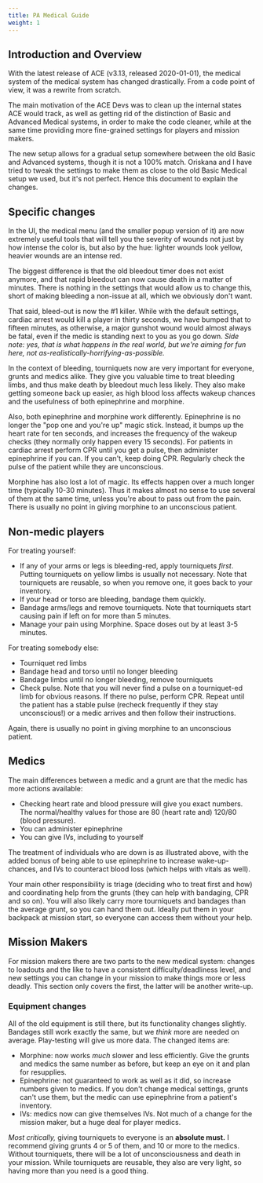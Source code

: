 ```yaml
---
title: PA Medical Guide
weight: 1
---
```

## Introduction and Overview

With the latest release of ACE (v3.13, released 2020-01-01), the medical
system of the medical system has changed drastically. From a code point of
view, it was a rewrite from scratch.

The main motivation of the ACE Devs was to clean up the internal states ACE
would track, as well as getting rid of the distinction of Basic and Advanced
Medical systems, in order to make the code cleaner, while at the same time
providing more fine-grained settings for players and mission makers.

The new setup allows for a gradual setup somewhere between the old Basic and
Advanced systems, though it is not a 100% match. Oriskana and I have tried to
tweak the settings to make them as close to the old Basic Medical setup we
used, but it's not perfect. Hence this document to explain the changes.

## Specific changes

In the UI, the medical menu (and the smaller popup version of it) are now
extremely useful tools that will tell you the severity of wounds not just by
how intense the color is, but also by the hue: lighter wounds look yellow,
heavier wounds are an intense red.

The biggest difference is that the old bleedout timer does not exist anymore,
and that rapid bleedout can now cause death in a matter of minutes. There is
nothing in the settings that would allow us to change this, short of making
bleeding a non-issue at all, which we obviously don't want.

That said, bleed-out is now the #1 killer. While with the default settings,
cardiac arrest would kill a player in thirty seconds, we have bumped that to
fifteen minutes, as otherwise, a major gunshot wound would almost always be
fatal, even if the medic is standing next to you as you go down. *Side note:
yes, that is what happens in the real world, but we're aiming for fun here,
not as-realistically-horrifying-as-possible.*

In the context of bleeding, tourniquets now are very important for everyone,
grunts and medics alike. They give you valuable time to treat bleeding limbs,
and thus make death by bleedout much less likely. They also make getting
someone back up easier, as high blood loss affects wakeup chances and the
usefulness of both epinephrine and morphine.

Also, both epinephrine and morphine work differently. Epinephrine is no longer
the "pop one and you're up" magic stick. Instead, it bumps up the heart rate
for ten seconds, and increases the frequency of the wakeup checks (they
normally only happen every 15 seconds). For patients in cardiac arrest perform
CPR until you get a pulse, then administer epinephrine if you can. If you
can't, keep doing CPR. Regularly check the pulse of the patient while they are
unconscious.

Morphine has also lost a lot of magic. Its effects happen over a much longer
time (typically 10-30 minutes). Thus it makes almost no sense to use several of
them at the same time, unless you're about to pass out from the pain. There is
usually no point in giving morphine to an unconscious patient.

## Non-medic players

For treating yourself:

- If any of your arms or legs is bleeding-red, apply tourniquets *first*.
  Putting tourniquets on yellow limbs is usually not necessary. Note that
  tourniquets are reusable, so when you remove one, it goes back to your
  inventory.
- If your head or torso are bleeding, bandage them quickly.
- Bandage arms/legs and remove tourniquets. Note that tourniquets start
  causing pain if left on for more than 5 minutes.
- Manage your pain using Morphine. Space doses out by at least 3-5 minutes.

For treating somebody else:

- Tourniquet red limbs
- Bandage head and torso until no longer bleeding
- Bandage limbs until no longer bleeding, remove tourniquets
- Check pulse. Note that you will never find a pulse on a tourniquet-ed limb for
  obvious reasons. If there no pulse, perform CPR. Repeat until the patient
  has a stable pulse (recheck frequently if they stay unconscious!) or a medic
  arrives and then follow their instructions.

Again, there is usually no point in giving morphine to an unconscious patient.

## Medics

The main differences between a medic and a grunt are that the medic has more
actions available:

- Checking heart rate and blood pressure will give you exact numbers. The
  normal/healthy values for those are 80 (heart rate and) 120/80 (blood
  pressure).
- You can administer epinephrine
- You can give IVs, including to yourself

The treatment of individuals who are down is as illustrated above, with the
added bonus of being able to use epinephrine to increase wake-up-chances, and
IVs to counteract blood loss (which helps with vitals as well).

Your main other responsibility is triage (deciding who to treat first and
how) and coordinating help from the grunts (they can help with bandaging, CPR
and so on). You will also likely carry more tourniquets and bandages than the
average grunt, so you can hand them out. Ideally put them in your backpack at
mission start, so everyone can access them without your help.

## Mission Makers

For mission makers there are two parts to the new medical system: changes to
loadouts and the like to have a consistent difficulty/deadliness level, and
new settings you can change in your mission to make things more or less
deadly. This section only covers the first, the latter will be another
write-up.

### Equipment changes

All of the old equipment is still there, but its functionality changes
slightly. Bandages still work exactly the same, but we *think* more are needed
on average. Play-testing will give us more data. The changed items are:

- Morphine: now works *much* slower and less efficiently. Give the grunts and
  medics the same number as before, but keep an eye on it and plan for
  resupplies.
- Epinephrine: not guaranteed to work as well as it did, so increase numbers
  given to medics. If you don't change medical settings, grunts can't use
  them, but the medic can use epinephrine from a patient's inventory.
- IVs: medics now can give themselves IVs. Not much of a change for the
  mission maker, but a huge deal for player medics.

*Most critically,* giving tourniquets to everyone is an **absolute must.** I
recommend giving grunts 4 or 5 of them, and 10 or more to the medics. Without
tourniquets, there will be a lot of unconsciousness and death in your mission.
While tourniquets are reusable, they also are very light, so having more than
you need is a good thing.
